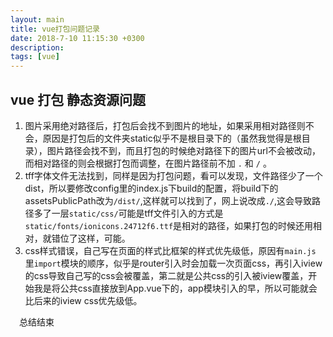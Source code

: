 ```yaml
---
layout: main
title: vue打包问题记录
date: 2018-7-10 11:15:30 +0300
description: 
tags: [vue]
---
```


## vue 打包  静态资源问题
1. 图片采用绝对路径后，打包后会找不到图片的地址，如果采用相对路径则不会，原因是打包后的文件夹static似乎不是根目录下的（虽然我觉得是根目录），图片路径会找不到，而且打包的时候绝对路径下的图片url不会被改动，而相对路径的则会根据打包而调整，在图片路径前不加 `.`  和  `/` 。
2. tff字体文件无法找到，同样是因为打包问题，看可以发现，文件路径少了一个dist，所以要修改config里的index.js下build的配置，将build下的assetsPublicPath改为`/dist/`,这样就可以找到了，网上说改成`./`,这会导致路径多了一层`static/css/`可能是tff文件引入的方式是`static/fonts/ionicons.24712f6.ttf`是相对的路径，如果打包的时候还用相对，就错位了这样，可能。
3. css样式错误，自己写在页面的样式比框架的样式优先级低，原因有`main.js` 里`import`模块的顺序，似乎是router引入时会加载一次页面css，再引入iview的css导致自己写的css会被覆盖，第二就是公共css的引入被iview覆盖，开始我是将公共css直接放到App.vue下的，app模块引入的早，所以可能就会比后来的iview css优先级低。

    
&emsp;总结结束